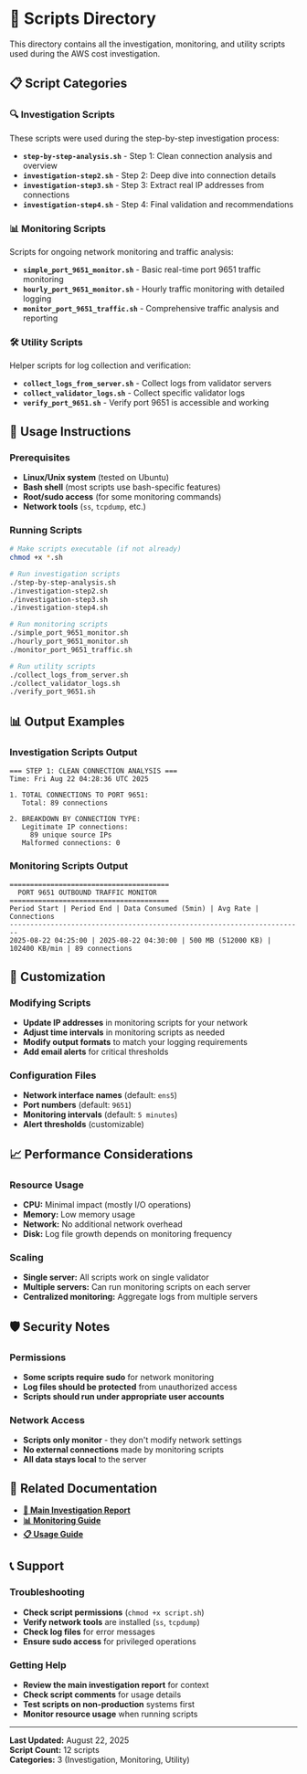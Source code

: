 # 🔧 Scripts Directory

This directory contains all the investigation, monitoring, and utility scripts used during the AWS cost investigation.

## 📋 Script Categories

### 🔍 Investigation Scripts
These scripts were used during the step-by-step investigation process:

- **`step-by-step-analysis.sh`** - Step 1: Clean connection analysis and overview
- **`investigation-step2.sh`** - Step 2: Deep dive into connection details
- **`investigation-step3.sh`** - Step 3: Extract real IP addresses from connections
- **`investigation-step4.sh`** - Step 4: Final validation and recommendations

### 📊 Monitoring Scripts
Scripts for ongoing network monitoring and traffic analysis:

- **`simple_port_9651_monitor.sh`** - Basic real-time port 9651 traffic monitoring
- **`hourly_port_9651_monitor.sh`** - Hourly traffic monitoring with detailed logging
- **`monitor_port_9651_traffic.sh`** - Comprehensive traffic analysis and reporting

### 🛠️ Utility Scripts
Helper scripts for log collection and verification:

- **`collect_logs_from_server.sh`** - Collect logs from validator servers
- **`collect_validator_logs.sh`** - Collect specific validator logs
- **`verify_port_9651.sh`** - Verify port 9651 is accessible and working

## 🚀 Usage Instructions

### Prerequisites
- **Linux/Unix system** (tested on Ubuntu)
- **Bash shell** (most scripts use bash-specific features)
- **Root/sudo access** (for some monitoring commands)
- **Network tools** (`ss`, `tcpdump`, etc.)

### Running Scripts
```bash
# Make scripts executable (if not already)
chmod +x *.sh

# Run investigation scripts
./step-by-step-analysis.sh
./investigation-step2.sh
./investigation-step3.sh
./investigation-step4.sh

# Run monitoring scripts
./simple_port_9651_monitor.sh
./hourly_port_9651_monitor.sh
./monitor_port_9651_traffic.sh

# Run utility scripts
./collect_logs_from_server.sh
./collect_validator_logs.sh
./verify_port_9651.sh
```

## 📊 Output Examples

### Investigation Scripts Output
```
=== STEP 1: CLEAN CONNECTION ANALYSIS ===
Time: Fri Aug 22 04:28:36 UTC 2025

1. TOTAL CONNECTIONS TO PORT 9651:
   Total: 89 connections

2. BREAKDOWN BY CONNECTION TYPE:
   Legitimate IP connections:
     89 unique source IPs
   Malformed connections: 0
```

### Monitoring Scripts Output
```
=======================================
  PORT 9651 OUTBOUND TRAFFIC MONITOR
=======================================
Period Start | Period End | Data Consumed (5min) | Avg Rate | Connections
------------------------------------------------------------------------
2025-08-22 04:25:00 | 2025-08-22 04:30:00 | 500 MB (512000 KB) | 102400 KB/min | 89 connections
```

## 🔧 Customization

### Modifying Scripts
- **Update IP addresses** in monitoring scripts for your network
- **Adjust time intervals** in monitoring scripts as needed
- **Modify output formats** to match your logging requirements
- **Add email alerts** for critical thresholds

### Configuration Files
- **Network interface names** (default: `ens5`)
- **Port numbers** (default: `9651`)
- **Monitoring intervals** (default: `5 minutes`)
- **Alert thresholds** (customizable)

## 📈 Performance Considerations

### Resource Usage
- **CPU:** Minimal impact (mostly I/O operations)
- **Memory:** Low memory usage
- **Network:** No additional network overhead
- **Disk:** Log file growth depends on monitoring frequency

### Scaling
- **Single server:** All scripts work on single validator
- **Multiple servers:** Can run monitoring scripts on each server
- **Centralized monitoring:** Aggregate logs from multiple servers

## 🛡️ Security Notes

### Permissions
- **Some scripts require sudo** for network monitoring
- **Log files should be protected** from unauthorized access
- **Scripts should run under appropriate user accounts**

### Network Access
- **Scripts only monitor** - they don't modify network settings
- **No external connections** made by monitoring scripts
- **All data stays local** to the server

## 🔗 Related Documentation

- **[📖 Main Investigation Report](../docs/AWS_COST_INVESTIGATION_REPORT.md)**
- **[📊 Monitoring Guide](../docs/PORT_9651_MONITORING_GUIDE.md)**
- **[📋 Usage Guide](../docs/USAGE_GUIDE.md)**

## 📞 Support

### Troubleshooting
- **Check script permissions** (`chmod +x script.sh`)
- **Verify network tools** are installed (`ss`, `tcpdump`)
- **Check log files** for error messages
- **Ensure sudo access** for privileged operations

### Getting Help
- **Review the main investigation report** for context
- **Check script comments** for usage details
- **Test scripts on non-production** systems first
- **Monitor resource usage** when running scripts

---

**Last Updated:** August 22, 2025  
**Script Count:** 12 scripts  
**Categories:** 3 (Investigation, Monitoring, Utility)
